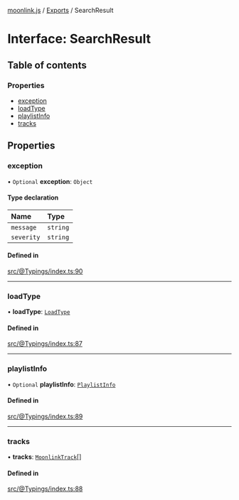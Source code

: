 [moonlink.js](../README.md) / [Exports](../modules.md) / SearchResult

# Interface: SearchResult

## Table of contents

### Properties

- [exception](SearchResult.md#exception)
- [loadType](SearchResult.md#loadtype)
- [playlistInfo](SearchResult.md#playlistinfo)
- [tracks](SearchResult.md#tracks)

## Properties

### exception

• `Optional` **exception**: `Object`

#### Type declaration

| Name | Type |
| :------ | :------ |
| `message` | `string` |
| `severity` | `string` |

#### Defined in

[src/@Typings/index.ts:90](https://github.com/Ecliptia/moonlink.js/blob/694fece/src/@Typings/index.ts#L90)

___

### loadType

• **loadType**: [`LoadType`](../modules.md#loadtype)

#### Defined in

[src/@Typings/index.ts:87](https://github.com/Ecliptia/moonlink.js/blob/694fece/src/@Typings/index.ts#L87)

___

### playlistInfo

• `Optional` **playlistInfo**: [`PlaylistInfo`](PlaylistInfo.md)

#### Defined in

[src/@Typings/index.ts:89](https://github.com/Ecliptia/moonlink.js/blob/694fece/src/@Typings/index.ts#L89)

___

### tracks

• **tracks**: [`MoonlinkTrack`](../classes/MoonlinkTrack.md)[]

#### Defined in

[src/@Typings/index.ts:88](https://github.com/Ecliptia/moonlink.js/blob/694fece/src/@Typings/index.ts#L88)
